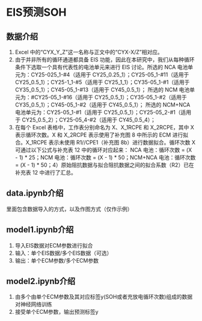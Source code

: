 # EIS预测SOH
## 数据介绍
1. Excel 中的“CYX_Y_Z”这一名称与正文中的“CYX-X/Z”相对应。
2. 由于并非所有的循环通道都具备 EIS 功能，因此在本研究中，我们从每种循环条件下选取一个具有代表性的电池单元来进行 EIS 讨论。所选的 NCA 电池单元为：CY25-025_1-#4（适用于 CY25_0.25_1）；CY25-05_1-#11（适用于 CY25_0.5_1）；CY25-1_1-#5（适用于 CY25_1_1）；CY35-05_1-#1（适用于 CY35_0.5_1）；CY45-05_1-#13（适用于 CY45_0.5_1）；
所选的 NCM 电池单元为：#CY25-05_1-#16（适用于 CY25_0.5_1）；CY35-05_1-#2（适用于 CY35_0.5_1）；CY45-05_1-#2（适用于 CY45_0.5_1）；
所选的 NCM+NCA 电池单元为：CY25-05_1-#1（适用于 CY25_0.5_1）；CY25-05_2-#1（适用于 CY25_0.5_2）；CY25-05_4-#2（适用于 CY45_0.5_4）；
3. 在每个 Excel 表格中，工作表分别命名为 X、X_1RCPE 和 X_2RCPE，其中 X 表示循环次数。X 和 X_2RCPE 表示使用了补充图 8 中所示的 ECM 进行拟合。X_1RCPE 表示未使用 R1//CPE1（补充图 8b）进行数据拟合。循环次数 X 可通过以下公式与补充表 12 中的循环对应起来：
NCA 电池：循环次数 = (X - 1) * 25；NCM 电池：循环次数 = (X - 1) * 50；NCM+NCA 电池：循环次数 = (X - 1) * 50；4）原始阻抗数据与拟合阻抗数据之间的拟合系数（R2）已在补充表 12 中进行了汇总。
## data.ipynb介绍
里面包含数据导入的方式，以及作图方式（仅作示例）

## model1.ipynb介绍
1. 导入EIS数据对ECM参数进行拟合
2. 输入：单个EIS数据/多个EIS数据（可选）
3. 输出：单个ECM参数/多个ECM参数

## model2.ipynb介绍
1. 由多个由单个ECM参数及其对应标签y(SOH或者充放电循环次数)组成的数据对神经网络训练
2. 接受单个ECM参数，输出预测标签y

